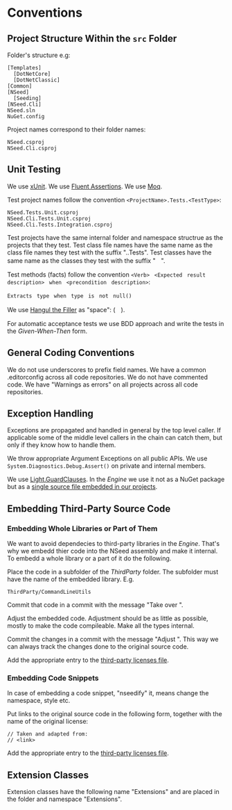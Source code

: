# Conventions

## Project Structure Within the `src` Folder

Folder's structure e.g:

    [Templates]
      [DotNetCore]
      [DotNetClassic]
    [Common]
    [NSeed]
      [Seeding]
    [NSeed.Cli]
    NSeed.sln
    NuGet.config

Project names correspond to their folder names:

    NSeed.csproj
    NSeed.Cli.csproj

## Unit Testing

We use [xUnit](https://xunit.net/).
We use [Fluent Assertions](https://fluentassertions.com/).
We use [Moq](https://github.com/moq/moq4).

Test project names follow the convention `<ProjectName>.Tests.<TestType>`:

    NSeed.Tests.Unit.csproj
    NSeed.Cli.Tests.Unit.csproj
    NSeed.Cli.Tests.Integration.csproj

Test projects have the same internal folder and namespace structrue as the projects that they test.
Test class file names have the same name as the class file names they test with the suffix ".<MemberUnderTest>.Tests".
Test classes have the same name as the classes they test with the suffix "ﾠ<MemberUnderTest>".

Test methods (facts) follow the convention `<Verb>ﾠ<Expectedﾠresultﾠdescription>ﾠwhenﾠ<preconditionﾠdescription>`:

    Extractsﾠtypeﾠwhenﾠtypeﾠisﾠnotﾠnull()

We use [Hangul the Filler](http://thehumbleprogrammer.com/his-majesty-hangul-the-filler/) as "space": (ﾠ).

For automatic acceptance tests we use BDD approach and write the tests in the *Given-When-Then* form.

## General Coding Conventions

We do not use underscores to prefix field names.
We have a common .editorconfig across all code repositories.
We do not have commented code.
We have "Warnings as errors" on all projects across all code repositories.

## Exception Handling

Exceptions are propagated and handled in general by the top level caller. If applicable some of the middle level callers in the chain can catch them, but only if they know how to handle them.

We throw appropriate Argument Exceptions on all public APIs.
We use `System.Diagnostics.Debug.Assert()` on private and internal members.

We use [Light.GuardClauses](https://github.com/feO2x/Light.GuardClauses).
In the *Engine* we use it not as a NuGet package but as a [single source file embedded in our projects](https://github.com/feO2x/Light.GuardClauses/wiki/Including-Light.GuardClauses-as-source-code).

## Embedding Third-Party Source Code

### Embedding Whole Libraries or Part of Them

We want to avoid dependecies to third-party libraries in the *Engine*. That's why we embedd thier code into the NSeed assembly and make it internal.
To embedd a whole library or a part of it do the following.

Place the code in a subfolder of the *ThirdParty* folder. The subfolder must have the name of the embedded library.
E.g.

    ThirdParty/CommandLineUtils

Commit that code in a commit with the message "Take over <Library name>".

Adjust the embedded code. Adjustment should be as little as possible, mostly to make the code compileable. Make all the types internal.

Commit the changes in a commit with the message "Adjust <Library Name>". This way we can always track the changes done to the original source code.

Add the appropriate entry to the [third-party licenses file](../licenses/README.md).


### Embedding Code Snippets
In case of embedding a code snippet, "nseedify" it, means change the namespace, style etc.

Put links to the original source code in the following form, together with the name of the original license:

    // Taken and adapted from:
    // <link>

Add the appropriate entry to the [third-party licenses file](../licenses/README.md).

## Extension Classes

Extension classes have the following name "<ExtendedType>Extensions" and are placed in the folder and namespace "Extensions".